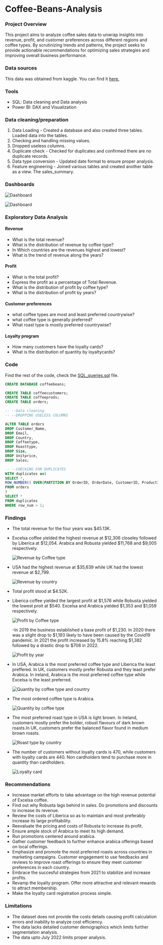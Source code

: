 # Coffee-Beans-Analysis

### Project Overview
This project aims to analyze coffee sales data to unwrap insights into revenue, profit, and customer preferences across different regions and coffee types. By scrutinizing trends and patterns, the project seeks to provide actionable recommendations for optimizing sales strategies and improving overall business performance.

### Data sources
This data was obtained from kaggle. You can find it [here.](https://www.kaggle.com/datasets/saadharoon27/coffee-bean-sales-raw-dataset)

### Tools
- SQL: Data cleaning and Data analysis
- Power BI: DAX and Visualization

### Data cleaning/preparation
1. Data Loading - Created a database and also created three tables. Loaded data into the tables.
2. Checking and handling missing values.
3. Dropped useless columns.
4. Duplicate check - Checked for duplicates and confirmed there are no duplicate records.
5. Data type conversion - Updated date format to ensure proper analysis.
6. Feature engineering - Joined various tables and created another table as a view. The sales_summary.

### Dashboards 
![Dashboard](images/coffeeDB1.png)

![Dashboard](images/CoffeeDB23.png) 

### Exploratory Data Analysis
#### Revenue
- What is the total revenue?
- What is the distribution of revenue by coffee type?
- In Which countries are the revenues highest and lowest?
- What is the trend of revenue along the years?

#### Profit
- What is the total profit?
- Express the profit as a percentage of Total Revenue.
- What is the distribution of profit by coffee type?
- What is the distribution of profit by years?

#### Customer preferences
- what coffee types are most and least preferred countrywise?
- what coffee type is generally preferred?
- What roast type is mostly preferred countrywise?

#### Loyalty program
- How many customers have the loyalty cards?
- What is the distribution of quantity by loyaltycards?

### Code
Find the rest of the code, check the [SQL_queries.sql](https://github.com/IvanRimba/coffee-beans-analysis/blob/main/SQL_queries.sql) file.
```SQL
CREATE DATABASE coffeebeans;

CREATE TABLE coffeecustomers;
CREATE TABLE coffeeprods;
CREATE TABLE orders;

-- --Data cleaning
-- --DROPPING USELESS COLUMNS

ALTER TABLE orders
DROP Customer_Name,
DROP Email,
DROP Country,
DROP Coffeetype,
DROP Roasttype,
DROP Size,
DROP Unitprice,
DROP Sales;

-- --CHECKING FOR DUPLICATES
WITH duplicates as(
SELECT *,
ROW_NUMBER() OVER(PARTITION BY OrderID, OrderDate, CustomerID, ProductID, Quantity) AS row_num
FROM orders
)
SELECT * 
FROM duplicates
WHERE row_num > 1;
```
### Findings
- The total revenue for the four years was $45.13K.
- Excelsa coffee yielded the highest revenue at $12,306 closeley followed by Liberica at $12,054. Arabica and Robusta yielded $11,768 and $9,005 respectively.

  ![Revenue by Coffee type](images/revenuebycoffeetype.png) 
- USA had the highest revenue at $35,639 while UK had the lowest revenue at $2,799.

  ![Revenue by country](images/coffeerevenuebycountry.png)
- Total profit stood at $4.52K.
- Liberica coffee yielded the largest profit at $1,576 while Robusta yielded the lowest proit at $540. Excelsa and Arabica yielded $1,353 and $1,059 respectively.

  ![Profit by Coffee type](images/coffeeprofit.png)

   -In 2019 the business established a base profit of $1,230. In 2020 there was a slight drop to $1,193 likely to have been caused by the Covid19 pandemic. In 2021 the profit increased by 15.8% reaching $1,382 followed by a drastic drop to $708 in 2022.

  ![Profit by year](images/coffeeprofitbyyear.png)
- In USA, Arabica is the most preferred coffee type and Liberica the least preffered. In UK, customers mostly prefer Robusta and they least prefer Arabica. In ireland, Arabica is the most preferred coffee type while Excelsa is the least preferred.

  ![Quantity by coffee type and country](images/coffeetypeandcountry.png)

 
- The most ordered coffee type is Arabica.
  
  ![Quantity by coffee type](images/quantitybycoffeetype.png)
- The most preferred roast type in USA is light brown. In Ireland, customers mostly prefer the bolder, robust flavours of dark brown roasts.In UK, customers prefer the balanced flavor found in medium brown roasts.
 
  ![Roast type by country](images/coffeeroasttypequantity.png)
  
 - The number of customers without loyalty cards is 470, while customers with loyalty cards are 440. Non cardholders tend to purchase more in quantity than cardholders.  

   ![Loyalty card](images/coffeequantitybyloyaltycard.png)

  
 ### Recommendations
- Increase market efforts to take advantage on the high revenue potential of Excelsa coffee.
- Find out why Robusta lags behind in sales. Do promotions and discounts to increase its revenue.
- Review the costs of Liberica so as to maintain and most preferably increase its large profitability.
- Reevaluate the pricing and costs of Robusta to increase its profit.
- Ensure ample stock of Arabica to meet its high demand.
- Run promotions centered around arabica.
- Gather customer feedback to further enhance arabica offerings based on local offerings.
- Emphasize and promote the most preferred roasts across countries in marketing campaigns. Customer engagement to use feedbacks and reviews to improve roast offerings to ensure they 
  meet customer preferences in each country. 
- Embrace the succesful strategies from 2021 to stabilize and increase profits.
- Revamp the loyalty program. Offer more attractive and relevant rewards to attract membership.
- Make the loyalty card registration process simple.


### Limitations
- The dataset does not provide the costs details causing profit calculation errors and inability to analyze cost efficiency.
- The data lacks detailed customer demographics which limits further segmentation analysis.
- The data upto July 2022 limits proper analysis.










